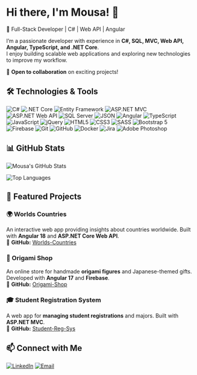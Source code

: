 # Hi there, I'm Mousa! 👋  
🚀 Full-Stack Developer | C# | Web API | Angular

I’m a passionate developer with experience in **C#, SQL, MVC, Web API, Angular, TypeScript, and .NET Core**.  
I enjoy building scalable web applications and exploring new technologies to improve my workflow.  

📌 **Open to collaboration** on exciting projects!  

## 🛠️ Technologies & Tools
![C#](https://img.shields.io/badge/-C%23-239120?logo=c-sharp&logoColor=white&style=flat) 
![.NET Core](https://img.shields.io/badge/-.NET%20Core-5C2D91?logo=dotnet&logoColor=white&style=flat) 
![Entity Framework](https://img.shields.io/badge/-Entity%20Framework-5C2D91?logo=dotnet&logoColor=white&style=flat) 
![ASP.NET MVC](https://img.shields.io/badge/-ASP.NET%20MVC-5C2D91?logo=dotnet&logoColor=white&style=flat) 
![ASP.NET Web API](https://img.shields.io/badge/-ASP.NET%20Web%20API-5C2D91?logo=dotnet&logoColor=white&style=flat) 
![SQL Server](https://img.shields.io/badge/-SQL%20Server-CC2927?logo=microsoft-sql-server&logoColor=white&style=flat) 
![JSON](https://img.shields.io/badge/-JSON-000000?logo=json&logoColor=white&style=flat) 
![Angular](https://img.shields.io/badge/-Angular-DD0031?logo=angular&logoColor=white&style=flat) 
![TypeScript](https://img.shields.io/badge/-TypeScript-3178C6?logo=typescript&logoColor=white&style=flat) 
![JavaScript](https://img.shields.io/badge/-JavaScript-F7DF1E?logo=javascript&logoColor=black&style=flat) 
![jQuery](https://img.shields.io/badge/-jQuery-0769AD?logo=jquery&logoColor=white&style=flat) 
![HTML5](https://img.shields.io/badge/-HTML5-E34F26?logo=html5&logoColor=white&style=flat) 
![CSS3](https://img.shields.io/badge/-CSS3-1572B6?logo=css3&logoColor=white&style=flat) 
![SASS](https://img.shields.io/badge/-SASS-CC6699?logo=sass&logoColor=white&style=flat) 
![Bootstrap 5](https://img.shields.io/badge/-Bootstrap-7952B3?logo=bootstrap&logoColor=white&style=flat) 
![Firebase](https://img.shields.io/badge/-Firebase-FFCA28?logo=firebase&logoColor=black&style=flat) 
![Git](https://img.shields.io/badge/-Git-F05032?logo=git&logoColor=white&style=flat) 
![GitHub](https://img.shields.io/badge/-GitHub-181717?logo=github&logoColor=white&style=flat) 
![Docker](https://img.shields.io/badge/-Docker-2496ED?logo=docker&logoColor=white&style=flat) 
![Jira](https://img.shields.io/badge/-Jira-0052CC?logo=jira&logoColor=white&style=flat) 
![Adobe Photoshop](https://img.shields.io/badge/-Adobe%20Photoshop-31A8FF?logo=adobe-photoshop&logoColor=white&style=flat) 

## 📊 GitHub Stats  
![Mousa's GitHub Stats](https://github-readme-stats.vercel.app/api?username=Mousa90&show_icons=true&theme=radical)

![Top Languages](https://github-readme-stats.vercel.app/api/top-langs/?username=Mousa90&layout=compact&theme=radical)  

## 🚀 Featured Projects  
### 🌍 Worlds Countries 
An interactive web app providing insights about countries worldwide. Built with **Angular 18** and **ASP.NET Core Web API**.  
🔗 **GitHub:** [Worlds-Countries](https://github.com/Mousa90/Worlds-Countries)  

### 🏪 Origami Shop 
An online store for handmade **origami figures** and Japanese-themed gifts. Developed with **Angular 17** and **Firebase**.  
🔗 **GitHub:** [Origami-Shop](https://github.com/Mousa90/Origami-Shop)  

### 🎓 Student Registration System 
A web app for **managing student registrations** and majors. Built with **ASP.NET MVC**.  
🔗 **GitHub:** [Student-Reg-Sys](https://github.com/Mousa90/Student-Reg-Sys)  

## 📫 Connect with Me  
[![LinkedIn](https://img.shields.io/badge/-Mousa%20Alkalouti-0077B5?logo=linkedin&logoColor=white&style=flat)](https://www.linkedin.com/in/mousa-alkalouti)  [![Email](https://img.shields.io/badge/-mousa_341@hotmail.com-D14836?logo=gmail&logoColor=white&style=flat)](mailto:mousa_341@hotmail.com)
